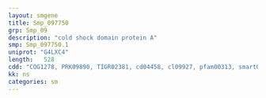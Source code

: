 ```yaml
---
layout: smgene
title: Smp_097750
grp: Smp_09
description: "cold shock domain protein A"
smp: Smp_097750.1
uniprot: "G4LXC4"
length:   528
cdd: "COG1278, PRK09890, TIGR02381, cd04458, cl09927, pfam00313, smart00357"
kk: ns
categories: sm
---
```

